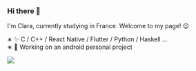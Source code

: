 ### Hi there 👋

I'm Clara, currently studying in France. Welcome to my page! 😉

∗ ✨ C / C++ / React Native / Flutter / Python / Haskell ... 
<br/>
∗ 🔭 Working on an android personal project

![](https://github-readme-stats.vercel.app/api?username=claraxuxu)
